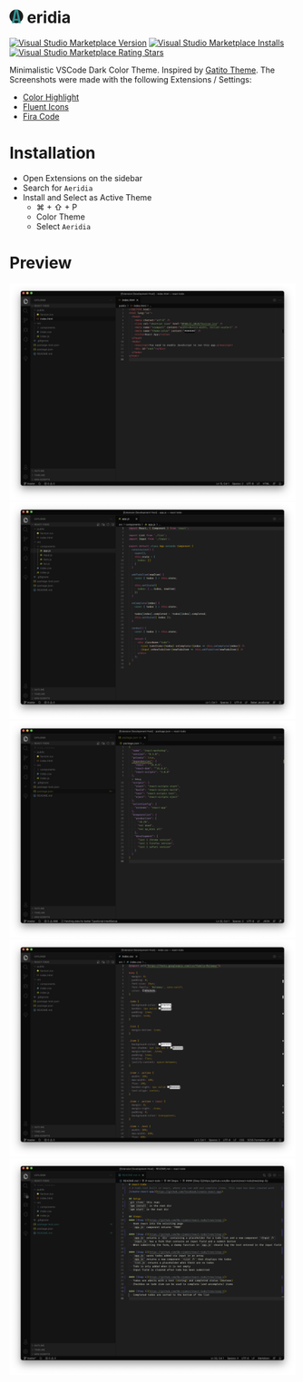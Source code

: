 # <img src="images/icon.png" alt="Icon" width="24" height="24" /> eridia

[![Visual Studio Marketplace Version](https://img.shields.io/visual-studio-marketplace/v/be-njamin.aeridia.svg?style=flat)](https://marketplace.visualstudio.com/items?itemName=Be-njamin.aeridia)
[![Visual Studio Marketplace Installs](https://img.shields.io/visual-studio-marketplace/i/be-njamin.aeridia.svg?style=flat)](https://marketplace.visualstudio.com/items?itemName=Be-njamin.aeridia)
[![Visual Studio Marketplace Rating Stars](https://img.shields.io/visual-studio-marketplace/r/be-njamin.aeridia.svg?style=flat)](https://marketplace.visualstudio.com/items?itemName=Be-njamin.aeridia)

Minimalistic VSCode Dark Color Theme. Inspired by [Gatito Theme](https://github.com/pawelgrzybek/gatito-theme). The Screenshots were made with the following Extensions / Settings:
- [Color Highlight](https://marketplace.visualstudio.com/items?itemName=naumovs.color-highlight)
- [Fluent Icons](https://marketplace.visualstudio.com/items?itemName=miguelsolorio.fluent-icons)
- [Fira Code](https://github.com/tonsky/FiraCode)

# Installation
- Open Extensions on the sidebar
- Search for `Aeridia`
- Install and Select as Active Theme
  - ⌘ + ⇧ + P
  - Color Theme
  - Select `Aeridia`

# Preview
![Aeridia - HTML](images/Aeridia%20-%20HTML.png)
![Aeridia - JS](images/Aeridia%20-%20JS.png)
![Aeridia - JSON](images/Aeridia%20-%20JSON.png)
![Aeridia - CSS](images/Aeridia%20-%20CSS.png)
![Aeridia - MD](images/Aeridia%20-%20MD.png)
